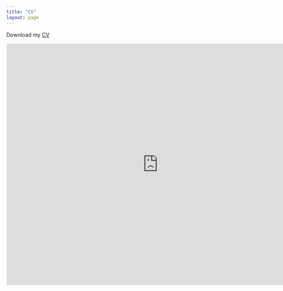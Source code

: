 ```yaml
---
title: "CV"
layout: page
---
```


Download my [CV](https://drive.google.com/file/d/1ozOkjjmGgBEcdHR6j0ESj7YyPbjGX1mh/view?usp=share_link)

<div style="border: 1px solid; border-color: transparent;">
<iframe src="https://drive.google.com/file/d/1ozOkjjmGgBEcdHR6j0ESj7YyPbjGX1mh/preview" width="800" height="640" frameborder="0"></iframe>
</div>
